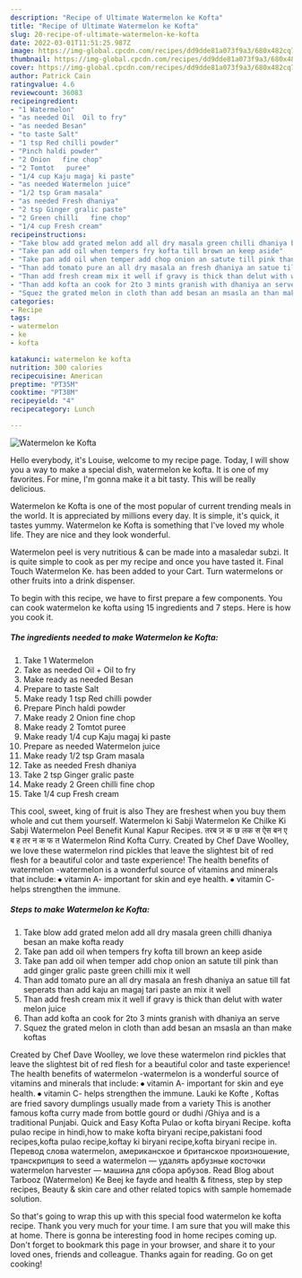 ```yaml
---
description: "Recipe of Ultimate Watermelon ke Kofta"
title: "Recipe of Ultimate Watermelon ke Kofta"
slug: 20-recipe-of-ultimate-watermelon-ke-kofta
date: 2022-03-01T11:51:25.987Z
image: https://img-global.cpcdn.com/recipes/dd9dde81a073f9a3/680x482cq70/watermelon-ke-kofta-recipe-main-photo.jpg
thumbnail: https://img-global.cpcdn.com/recipes/dd9dde81a073f9a3/680x482cq70/watermelon-ke-kofta-recipe-main-photo.jpg
cover: https://img-global.cpcdn.com/recipes/dd9dde81a073f9a3/680x482cq70/watermelon-ke-kofta-recipe-main-photo.jpg
author: Patrick Cain
ratingvalue: 4.6
reviewcount: 36083
recipeingredient:
- "1 Watermelon"
- "as needed Oil  Oil to fry"
- "as needed Besan"
- "to taste Salt"
- "1 tsp Red chilli powder"
- "Pinch haldi powder"
- "2 Onion   fine chop"
- "2 Tomtot   puree"
- "1/4 cup Kaju magaj ki paste"
- "as needed Watermelon juice"
- "1/2 tsp Gram masala"
- "as needed Fresh dhaniya"
- "2 tsp Ginger gralic paste"
- "2 Green chilli   fine chop"
- "1/4 cup Fresh cream"
recipeinstructions:
- "Take blow add grated melon add all dry masala green chilli dhaniya besan an make kofta ready"
- "Take pan add oil when tempers fry kofta till brown an keep aside"
- "Take pan add oil when temper add chop onion an satute till pink than add ginger gralic paste green chilli mix it well"
- "Than add tomato pure an all dry masala an fresh dhaniya an satue till fat seperats than add kaju an magaj tari paste an mix it well"
- "Than add fresh cream mix it well if gravy is thick than delut with water melon juice"
- "Than add kofta an cook for 2to 3 mints granish with dhaniya an serve"
- "Squez the grated melon in cloth than add besan an msasla an than make koftas"
categories:
- Recipe
tags:
- watermelon
- ke
- kofta

katakunci: watermelon ke kofta 
nutrition: 300 calories
recipecuisine: American
preptime: "PT35M"
cooktime: "PT38M"
recipeyield: "4"
recipecategory: Lunch

---
```



![Watermelon ke Kofta](https://img-global.cpcdn.com/recipes/dd9dde81a073f9a3/680x482cq70/watermelon-ke-kofta-recipe-main-photo.jpg)

Hello everybody, it's Louise, welcome to my recipe page. Today, I will show you a way to make a special dish, watermelon ke kofta. It is one of my favorites. For mine, I'm gonna make it a bit tasty. This will be really delicious.

Watermelon ke Kofta is one of the most popular of current trending meals in the world. It is appreciated by millions every day. It is simple, it's quick, it tastes yummy. Watermelon ke Kofta is something that I've loved my whole life. They are nice and they look wonderful.

Watermelon peel is very nutritious &amp; can be made into a masaledar subzi. It is quite simple to cook as per my recipe and once you have tasted it. Final Touch Watermelon Ke. has been added to your Cart. Turn watermelons or other fruits into a drink dispenser.


To begin with this recipe, we have to first prepare a few components. You can cook watermelon ke kofta using 15 ingredients and 7 steps. Here is how you cook it.

<!--inarticleads1-->

##### The ingredients needed to make Watermelon ke Kofta:

1. Take 1 Watermelon
1. Take as needed Oil + Oil to fry
1. Make ready as needed Besan
1. Prepare to taste Salt
1. Make ready 1 tsp Red chilli powder
1. Prepare Pinch haldi powder
1. Make ready 2 Onion   fine chop
1. Make ready 2 Tomtot   puree
1. Make ready 1/4 cup Kaju magaj ki paste
1. Prepare as needed Watermelon juice
1. Make ready 1/2 tsp Gram masala
1. Take as needed Fresh dhaniya
1. Take 2 tsp Ginger gralic paste
1. Make ready 2 Green chilli   fine chop
1. Take 1/4 cup Fresh cream


This cool, sweet, king of fruit is also They are freshest when you buy them whole and cut them yourself. Watermelon ki Sabji Watermelon Ke Chilke Ki Sabji Watermelon Peel Benefit Kunal Kapur Recipes. तरब ज़ क छ लक स ऐस बन ए ब ह तर न क फ त Watermelon Rind Kofta Curry. Created by Chef Dave Woolley, we love these watermelon rind pickles that leave the slightest bit of red flesh for a beautiful color and taste experience! The health benefits of watermelon -watermelon is a wonderful source of vitamins and minerals that include: ⦁ vitamin A- important for skin and eye health. ⦁ vitamin C- helps strengthen the immune. 

<!--inarticleads2-->

##### Steps to make Watermelon ke Kofta:

1. Take blow add grated melon add all dry masala green chilli dhaniya besan an make kofta ready
1. Take pan add oil when tempers fry kofta till brown an keep aside
1. Take pan add oil when temper add chop onion an satute till pink than add ginger gralic paste green chilli mix it well
1. Than add tomato pure an all dry masala an fresh dhaniya an satue till fat seperats than add kaju an magaj tari paste an mix it well
1. Than add fresh cream mix it well if gravy is thick than delut with water melon juice
1. Than add kofta an cook for 2to 3 mints granish with dhaniya an serve
1. Squez the grated melon in cloth than add besan an msasla an than make koftas


Created by Chef Dave Woolley, we love these watermelon rind pickles that leave the slightest bit of red flesh for a beautiful color and taste experience! The health benefits of watermelon -watermelon is a wonderful source of vitamins and minerals that include: ⦁ vitamin A- important for skin and eye health. ⦁ vitamin C- helps strengthen the immune. Lauki ke Kofte , Koftas are fried savory dumplings usually made from a variety This is another famous kofta curry made from bottle gourd or dudhi /Ghiya and is a traditional Punjabi. Quick and Easy Kofta Pulao or kofta biryani Recipe. kofta pulao recipe in hindi,how to make kofta biryani recipe,pakistani food recipes,kofta pulao recipe,koftay ki biryani recipe,kofta biryani recipe in. Перевод слова watermelon, американское и британское произношение, транскрипция to seed a watermelon — удалять арбузные косточки watermelon harvester — машина для сбора арбузов. Read Blog about Tarbooz (Watermelon) Ke Beej ke fayde and health &amp; fitness, step by step recipes, Beauty &amp; skin care and other related topics with sample homemade solution. 

So that's going to wrap this up with this special food watermelon ke kofta recipe. Thank you very much for your time. I am sure that you will make this at home. There is gonna be interesting food in home recipes coming up. Don't forget to bookmark this page in your browser, and share it to your loved ones, friends and colleague. Thanks again for reading. Go on get cooking!
